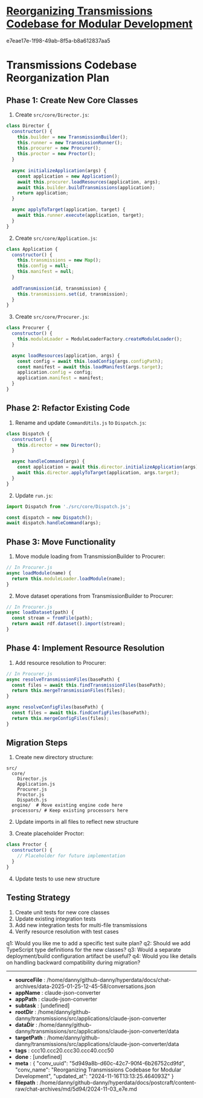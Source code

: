 # [Reorganizing Transmissions Codebase for Modular Development](https://claude.ai/chat/5d949a8b-d60c-42c7-90f4-6b26752cd9fd)

e7eae17e-1f98-49ab-8f5a-b8a612837aa5

 

<antArtifact identifier="reorganization-plan" type="text/markdown" title="Transmissions Codebase Reorganization Plan">

# Transmissions Codebase Reorganization Plan

## Phase 1: Create New Core Classes

1. Create `src/core/Director.js`:
```javascript
class Director {
  constructor() {
    this.builder = new TransmissionBuilder();
    this.runner = new TransmissionRunner();
    this.procurer = new Procurer();
    this.proctor = new Proctor();
  }
  
  async initializeApplication(args) {
    const application = new Application();
    await this.procurer.loadResources(application, args);
    await this.builder.buildTransmissions(application);
    return application;
  }

  async applyToTarget(application, target) {
    await this.runner.execute(application, target);
  }
}
```

2. Create `src/core/Application.js`:
```javascript
class Application {
  constructor() {
    this.transmissions = new Map();
    this.config = null;
    this.manifest = null;
  }
  
  addTransmission(id, transmission) {
    this.transmissions.set(id, transmission);
  }
}
```

3. Create `src/core/Procurer.js`:
```javascript
class Procurer {
  constructor() {
    this.moduleLoader = ModuleLoaderFactory.createModuleLoader();
  }

  async loadResources(application, args) {
    const config = await this.loadConfig(args.configPath);
    const manifest = await this.loadManifest(args.target);
    application.config = config;
    application.manifest = manifest;
  }
}
```

## Phase 2: Refactor Existing Code

1. Rename and update `CommandUtils.js` to `Dispatch.js`:
```javascript
class Dispatch {
  constructor() {
    this.director = new Director();
  }

  async handleCommand(args) {
    const application = await this.director.initializeApplication(args);
    await this.director.applyToTarget(application, args.target);
  }
}
```

2. Update `run.js`:
```javascript
import Dispatch from './src/core/Dispatch.js';

const dispatch = new Dispatch();
await dispatch.handleCommand(args);
```

## Phase 3: Move Functionality

1. Move module loading from TransmissionBuilder to Procurer:
```javascript
// In Procurer.js
async loadModule(name) {
  return this.moduleLoader.loadModule(name);
}
```

2. Move dataset operations from TransmissionBuilder to Procurer:
```javascript
// In Procurer.js
async loadDataset(path) {
  const stream = fromFile(path);
  return await rdf.dataset().import(stream);
}
```

## Phase 4: Implement Resource Resolution

1. Add resource resolution to Procurer:
```javascript
// In Procurer.js
async resolveTransmissionFiles(basePath) {
  const files = await this.findTransmissionFiles(basePath);
  return this.mergeTransmissionFiles(files);
}

async resolveConfigFiles(basePath) {
  const files = await this.findConfigFiles(basePath);
  return this.mergeConfigFiles(files);
}
```

## Migration Steps

1. Create new directory structure:
```
src/
  core/
    Director.js
    Application.js
    Procurer.js
    Proctor.js
    Dispatch.js
  engine/  # Move existing engine code here
  processors/ # Keep existing processors here
```

2. Update imports in all files to reflect new structure

3. Create placeholder Proctor:
```javascript
class Proctor {
  constructor() {
    // Placeholder for future implementation
  }
}
```

4. Update tests to use new structure

## Testing Strategy

1. Create unit tests for new core classes
2. Update existing integration tests
3. Add new integration tests for multi-file transmissions
4. Verify resource resolution with test cases

</antArtifact>

q1: Would you like me to add a specific test suite plan?
q2: Should we add TypeScript type definitions for the new classes?
q3: Would a separate deployment/build configuration artifact be useful?
q4: Would you like details on handling backward compatibility during migration?

---

* **sourceFile** : /home/danny/github-danny/hyperdata/docs/chat-archives/data-2025-01-25-12-45-58/conversations.json
* **appName** : claude-json-converter
* **appPath** : claude-json-converter
* **subtask** : [undefined]
* **rootDir** : /home/danny/github-danny/transmissions/src/applications/claude-json-converter
* **dataDir** : /home/danny/github-danny/transmissions/src/applications/claude-json-converter/data
* **targetPath** : /home/danny/github-danny/transmissions/src/applications/claude-json-converter/data
* **tags** : ccc10.ccc20.ccc30.ccc40.ccc50
* **done** : [undefined]
* **meta** : {
  "conv_uuid": "5d949a8b-d60c-42c7-90f4-6b26752cd9fd",
  "conv_name": "Reorganizing Transmissions Codebase for Modular Development",
  "updated_at": "2024-11-16T13:13:25.464093Z"
}
* **filepath** : /home/danny/github-danny/hyperdata/docs/postcraft/content-raw/chat-archives/md/5d94/2024-11-03_e7e.md